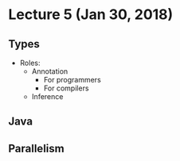 # Lecture 5 (Jan 30, 2018)
## Types
* Roles:
  * Annotation
    * For programmers
    * For compilers
  * Inference

## Java

## Parallelism
